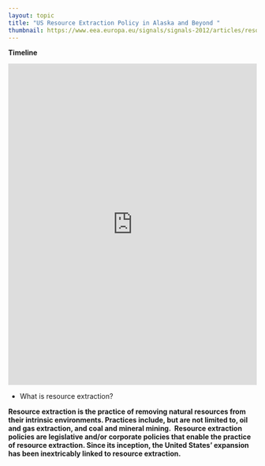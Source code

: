 ```yaml
---
layout: topic
title: "US Resource Extraction Policy in Alaska and Beyond "
thumbnail: https://www.eea.europa.eu/signals/signals-2012/articles/resource-extraction/image
---
```


**Timeline**

<div class="align=center"> 
  <iframe src='https://cdn.knightlab.com/libs/timeline3/latest/embed/index.html?source=18ViDbnMAnZYfkaeMPILOFkQzjR5R2L4RA2TLInVDWRE&font=Default&lang=en&initial_zoom=2&height=650' width='100%' height='650' webkitallowfullscreen mozallowfullscreen allowfullscreen frameborder='0'></iframe>
 </div>

* What is resource extraction?

**Resource extraction is the practice of removing natural resources from their intrinsic environments. Practices include, but are not limited to, oil and gas extraction, and coal and mineral mining.  Resource extraction policies are legislative and/or corporate policies that enable the practice of resource extraction. Since its inception, the United States’ expansion has been inextricably linked to resource extraction.**